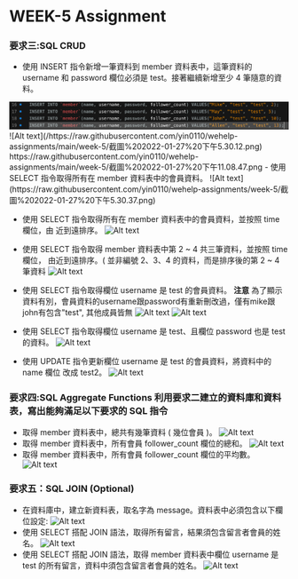 # WEEK-5 Assignment

### **要求三:SQL CRUD**

- 使用 INSERT 指令新增一筆資料到 member 資料表中，這筆資料的 username 和 password 欄位必須是 test。接著繼續新增至少 4 筆隨意的資料。
<img src="https://raw.githubusercontent.com/yin0110/wehelp-assignments/main/week-5/截圖%202022-01-27%20下午5.30.12.png">
![Alt text](/https://raw.githubusercontent.com/yin0110/wehelp-assignments/main/week-5/截圖%202022-01-27%20下午5.30.12.png)
https://raw.githubusercontent.com/yin0110/wehelp-assignments/main/week-5/截圖%202022-01-27%20下午11.08.47.png
- 使用 SELECT 指令取得所有在 member 資料表中的會員資料。
![Alt text](https://raw.githubusercontent.com/yin0110/wehelp-assignments/week-5/截圖%202022-01-27%20下午5.30.37.png)


- 使用 SELECT 指令取得所有在 member 資料表中的會員資料，並按照 time 欄位，由
近到遠排序。
![Alt text](https://raw.githubusercontent.com/yin0110/wehelp-assignments/week-5/截圖%202022-01-27%20下午6.07.26.png)

- 使用 SELECT 指令取得 member 資料表中第 2 ~ 4 共三筆資料，並按照 time 欄位，
由近到遠排序。( 並非編號 2、3、4 的資料，而是排序後的第 2 ~ 4 筆資料 
![Alt text](https://raw.githubusercontent.com/yin0110/wehelp-assignments/week-5/截圖%202022-01-27%20下午8.15.36.png)

- 使用 SELECT 指令取得欄位 username 是 test 的會員資料。
**注意** 為了顯示資料有別，會員資料的username跟password有重新刪改過，僅有mike跟john有包含"test", 其他成員皆無
![Alt text](https://raw.githubusercontent.com/yin0110/wehelp-assignments/week-5/截圖%202022-01-27%20下午11.08.47.png)
![Alt text](https://raw.githubusercontent.com/yin0110/wehelp-assignments/week-5/截圖%202022-01-27%20下午8.30.34.png)

- 使用 SELECT 指令取得欄位 username 是 test、且欄位 password 也是 test 的資料。
![Alt text](https://raw.githubusercontent.com/yin0110/wehelp-assignments/week-5/截圖%202022-01-27%20下午8.31.04.png)

- 使用 UPDATE 指令更新欄位 username 是 test 的會員資料，將資料中的 name 欄位
改成 test2。
![Alt text](https://raw.githubusercontent.com/yin0110/wehelp-assignments/week-5/截圖%202022-01-27%20下午8.34.55.png)

### **要求四:SQL Aggregate Functions 利用要求二建立的資料庫和資料表，寫出能夠滿足以下要求的 SQL 指令**
-  取得 member 資料表中，總共有幾筆資料 ( 幾位會員 )。
![Alt text](https://raw.githubusercontent.com/yin0110/wehelp-assignments/week-5/截圖%202022-01-27%20下午8.41.19.png)
-  取得 member 資料表中，所有會員 follower_count 欄位的總和。
![Alt text](https://raw.githubusercontent.com/yin0110/wehelp-assignments/week-5/截圖%202022-01-27%20下午8.43.50.png)
-  取得 member 資料表中，所有會員 follower_count 欄位的平均數。
![Alt text](https://raw.githubusercontent.com/yin0110/wehelp-assignments/week-5/截圖%202022-01-27%20下午8.44.24.png)

### **要求五：SQL JOIN (Optional)**
- 在資料庫中，建立新資料表，取名字為 message。資料表中必須包含以下欄位設定:
![Alt text](https://raw.githubusercontent.com/yin0110/wehelp-assignments/week-5/截圖%202022-01-27%20下午11.44.10.png)
- 使用 SELECT 搭配 JOIN 語法，取得所有留言，結果須包含留言者會員的姓名。
![Alt text](https://raw.githubusercontent.com/yin0110/wehelp-assignments/week-5/截圖%202022-01-27%20下午11.55.37.png)
- 使用 SELECT 搭配 JOIN 語法，取得 member 資料表中欄位 username 是 test 的所有留言，資料中須包含留言者會員的姓名。
![Alt text](https://raw.githubusercontent.com/yin0110/wehelp-assignments/week-5/截圖%202022-01-28%20上午11.34.52.png)
